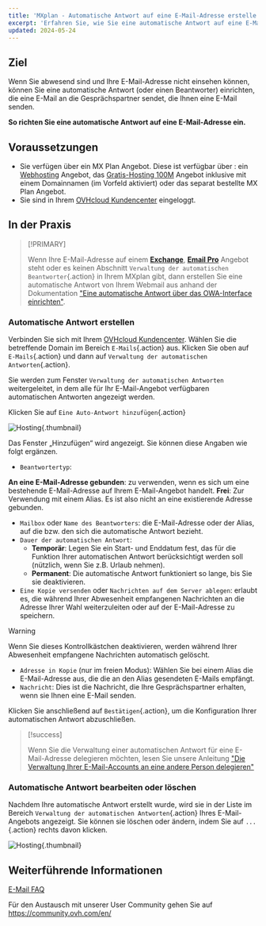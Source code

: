 ```yaml
---
title: 'MXplan - Automatische Antwort auf eine E-Mail-Adresse erstelle'
excerpt: 'Erfahren Sie, wie Sie eine automatische Antwort auf eine E-Mail-Adresse einrichten'
updated: 2024-05-24
---
```


## Ziel

Wenn Sie abwesend sind und Ihre E-Mail-Adresse nicht einsehen können, können Sie eine automatische Antwort (oder einen Beantworter) einrichten, die eine E-Mail an die Gesprächspartner sendet, die Ihnen eine E-Mail senden.

**So richten Sie eine automatische Antwort auf eine E-Mail-Adresse ein.**

## Voraussetzungen

- Sie verfügen über ein MX Plan Angebot. Diese ist verfügbar über : ein [Webhosting](/links/web/hosting) Angebot, das [Gratis-Hosting 100M](/links/web/domains-free-hosting) Angebot inklusive mit einem Domainnamen (im Vorfeld aktiviert) oder das separat bestellte MX Plan Angebot.
- Sie sind in Ihrem [OVHcloud Kundencenter](/links/manager) eingeloggt.

## In der Praxis

> [!PRIMARY]
>
> Wenn Ihre E-Mail-Adresse auf einem [**Exchange**](/links/web/emails-hosted-exchange/), [**Email Pro**](/links/web/emails-email-pro/) Angebot steht oder es keinen Abschnitt `Verwaltung der automatischen Beantworter`{.action} in Ihrem MXplan gibt, dann erstellen Sie eine automatische Antwort von Ihrem Webmail aus anhand der Dokumentation ["Eine automatische Antwort über das OWA-Interface einrichten"](/pages/web_cloud/email_and_collaborative_solutions/using_the_outlook_web_app_webmail/owa_automatic_replies).

### Automatische Antwort erstellen

Verbinden Sie sich mit Ihrem [OVHcloud Kundencenter](/links/manager). Wählen Sie die betreffende Domain im Bereich `E-Mails`{.action} aus. Klicken Sie oben auf `E-Mails`{.action} und dann auf `Verwaltung der automatischen Antworten`{.action}.

Sie werden zum Fenster `Verwaltung der automatischen Antworten` weitergeleitet, in dem alle für Ihr E-Mail-Angebot verfügbaren automatischen Antworten angezeigt werden.

Klicken Sie auf `Eine Auto-Antwort hinzufügen`{.action}

![Hosting](images/email_responder01.png){.thumbnail}

Das Fenster „Hinzufügen“ wird angezeigt. Sie können diese Angaben wie folgt ergänzen.

- `Beantwortertyp`:

**An eine E-Mail-Adresse gebunden**: zu verwenden, wenn es sich um eine bestehende E-Mail-Adresse auf Ihrem E-Mail-Angebot handelt.
**Frei**: Zur Verwendung mit einem Alias. Es ist also nicht an eine existierende Adresse gebunden.

- `Mailbox` oder `Name des Beantworters`: die E-Mail-Adresse oder der Alias, auf die bzw. den sich die automatische Antwort bezieht.
- `Dauer der automatischen Antwort`:
    - **Temporär**: Legen Sie ein Start- und Enddatum fest, das für die Funktion Ihrer automatischen Antwort berücksichtigt werden soll (nützlich, wenn Sie z.B. Urlaub nehmen).
    - **Permanent**: Die automatische Antwort funktioniert so lange, bis Sie sie deaktivieren.
- `Eine Kopie versenden` oder `Nachrichten auf dem Server ablegen`: erlaubt es, die während Ihrer Abwesenheit empfangenen Nachrichten an die Adresse Ihrer Wahl weiterzuleiten oder auf der E-Mail-Adresse zu speichern.

> [!warning]
>
> Wenn Sie dieses Kontrollkästchen deaktivieren, werden während Ihrer Abwesenheit empfangene Nachrichten automatisch gelöscht.

- `Adresse in Kopie` (nur im freien Modus): Wählen Sie bei einem Alias die E-Mail-Adresse aus, die die an den Alias gesendeten E-Mails empfängt.
- `Nachricht`: Dies ist die Nachricht, die Ihre Gesprächspartner erhalten, wenn sie Ihnen eine E-Mail senden.

Klicken Sie anschließend auf `Bestätigen`{.action}, um die Konfiguration Ihrer automatischen Antwort abzuschließen.

> [!success]
>
> Wenn Sie die Verwaltung einer automatischen Antwort für eine E-Mail-Adresse delegieren möchten, lesen Sie unsere Anleitung ["Die Verwaltung Ihrer E-Mail-Accounts an eine andere Person delegieren"](/pages/web_cloud/email_and_collaborative_solutions/mx_plan/feature_delegation)

### Automatische Antwort bearbeiten oder löschen

Nachdem Ihre automatische Antwort erstellt wurde, wird sie in der Liste im Bereich `Verwaltung der automatischen Antworten`{.action} Ihres E-Mail-Angebots angezeigt. Sie können sie löschen oder ändern, indem Sie auf `...`{.action} rechts davon klicken.

![Hosting](images/email_responder02.png){.thumbnail}

## Weiterführende Informationen

[E-Mail FAQ](/pages/web_cloud/email_and_collaborative_solutions/mx_plan/email-faq)

Für den Austausch mit unserer User Community gehen Sie auf <https://community.ovh.com/en/>
